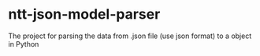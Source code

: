 # ntt-json-model-parser
The project for parsing the data from .json file (use json format) to a object in Python

